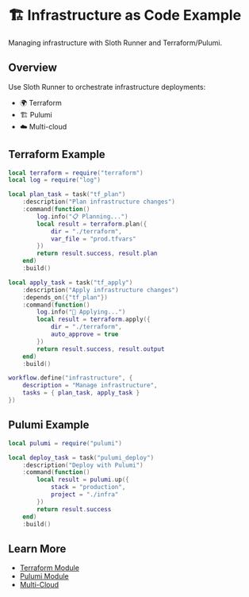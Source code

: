 # 🏗️ Infrastructure as Code Example

Managing infrastructure with Sloth Runner and Terraform/Pulumi.

## Overview

Use Sloth Runner to orchestrate infrastructure deployments:
- 🌍 Terraform
- 🏗️ Pulumi
- ☁️ Multi-cloud

## Terraform Example

```lua
local terraform = require("terraform")
local log = require("log")

local plan_task = task("tf_plan")
    :description("Plan infrastructure changes")
    :command(function()
        log.info("📋 Planning...")
        local result = terraform.plan({
            dir = "./terraform",
            var_file = "prod.tfvars"
        })
        return result.success, result.plan
    end)
    :build()

local apply_task = task("tf_apply")
    :description("Apply infrastructure changes")
    :depends_on({"tf_plan"})
    :command(function()
        log.info("🚀 Applying...")
        local result = terraform.apply({
            dir = "./terraform",
            auto_approve = true
        })
        return result.success, result.output
    end)
    :build()

workflow.define("infrastructure", {
    description = "Manage infrastructure",
    tasks = { plan_task, apply_task }
})
```

## Pulumi Example

```lua
local pulumi = require("pulumi")

local deploy_task = task("pulumi_deploy")
    :description("Deploy with Pulumi")
    :command(function()
        local result = pulumi.up({
            stack = "production",
            project = "./infra"
        })
        return result.success
    end)
    :build()
```

## Learn More

- [Terraform Module](../../modules/terraform.md)
- [Pulumi Module](../../modules/pulumi.md)
- [Multi-Cloud](../../multi-cloud-excellence.md)
